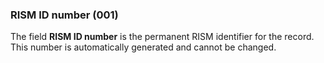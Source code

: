 ### RISM ID number (001)

The field **RISM ID number** is the permanent RISM identifier for the record. This number is automatically generated and cannot be changed.  
